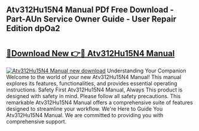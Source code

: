 ## Atv312Hu15N4 Manual PDf Free Download - Part-AUn Service Owner Guide - User Repair Edition dpOa2

# <h2><a href="http://bc17008.oget.top/?id=Atv312Hu15N4+Manual">🔗Download New 👉🔴 Atv312Hu15N4 Manual</a></h2>

[![Atv312Hu15N4 Manual new download](https://i.imgur.com/5g1atiW.png)](http://bc17008.oget.top/?id=Atv312Hu15N4+Manual)
Understanding Your Companion Welcome to the world of your new Atv312Hu15N4 Manual! This manual explores its features, functionalities, and provides essential operating instructions. Safety First Atv312Hu15N4 Manual, Always This product is designed with safety in mind. Please follow all safety precautions. This remarkable Atv312Hu15N4 Manual offers a comprehensive suite of features designed to streamline your workflow. We're Here to Guide You Atv312Hu15N4 Manual. We are committed to providing you with comprehensive support.
